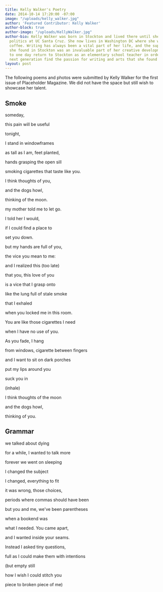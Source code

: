 ```yaml
---
title: Kelly Walker's Poetry
date: 2014-10-14 17:20:00 -07:00
image: "/uploads/kelly_walker.jpg"
author: 'Featured Contributor: Kelly Walker'
author-block: true
author-image: "/uploads/KellyWalker.jpg"
author-bio: Kelly Walker was born in Stockton and lived there until she went to study
  politics at UC Santa Cruz. She now lives in Washington DC where she works in specialty
  coffee. Writing has always been a vital part of her life, and the support and inspiration
  she found in Stockton was an invaluable part of her creative development. She hopes
  to one day return to Stockton as an elementary school teacher in order to help the
  next generation find the passion for writing and arts that she found as a citizen.
layout: post
---
```


The following poems and photos were submitted by Kelly Walker for the first issue of Placeholder Magazine. We did not have the space but still wish to showcase her talent.

## Smoke

someday,

this pain will be useful

tonight,

I stand in windowframes

as tall as I am, feet planted,

hands grasping the open sill

smoking cigarettes that taste like you.

I think thoughts of you,

and the dogs howl,

thinking of the moon.

my mother told me to let go.

I told her I would,

if I could find a place to

set you down.

but my hands are full of you,

the vice you mean to me:

and I realized this (too late)

that you, this love of you

is a vice that I grasp onto

like the lung full of stale smoke

that I exhaled

when you locked me in this room.

You are like those cigarettes I need

when I have no use of you.

As you fade, I hang

from windows, cigarette between fingers

and I want to sit on dark porches

put my lips around you

suck you in

\(inhale)

I think thoughts of the moon

and the dogs howl,

thinking of you.

## Grammar

we talked about dying

for a while, I wanted to talk more

forever we went on sleeping

I changed the subject

I changed, everything to fit

it was wrong, those choices,

periods where commas should have been

but you and me, we've been parentheses

when a bookend was

what I needed. You came apart,

and I wanted inside your seams.

Instead I asked tiny questions,

full as I could make them with intentions

\(but empty still

how I wish I could stitch you

piece to broken piece of me)
